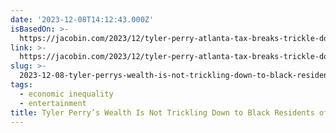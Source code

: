 ```yaml
---
date: '2023-12-08T14:12:43.000Z'
isBasedOn: >-
  https://jacobin.com/2023/12/tyler-perry-atlanta-tax-breaks-trickle-down-race-income-inequality
link: >-
  https://jacobin.com/2023/12/tyler-perry-atlanta-tax-breaks-trickle-down-race-income-inequality
slug: >-
  2023-12-08-tyler-perrys-wealth-is-not-trickling-down-to-black-residents-of-atlanta
tags:
  - economic inequality
  - entertainment
title: Tyler Perry’s Wealth Is Not Trickling Down to Black Residents of Atlanta
---
```



